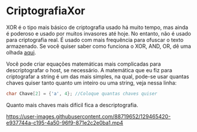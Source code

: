 # CriptografiaXor

XOR é o tipo mais básico de criptografia usado há muito tempo, mas ainda é poderoso e usado por muitos invasores até hoje. No entanto, não é usado para criptografia real. É usado com mais frequência para ofuscar o texto armazenado. Se você quiser saber como funciona o XOR, AND, OR, dê uma olhada [aqui](https://en.wikipedia.org/wiki/XOR_cipher).<br />

Você pode criar equações matemáticas mais complicadas para descriptografar o host, se necessário. A matemática que eu fiz para criptografar a string é um das mais simples, na qual, pode-se usar quantas chaves quiser tanto quanto um inteiro ou uma string, veja nessa linha:

```c++
char Chave[2] = {'a', 4}; //Coloque quantas chaves quiser
```
Quanto mais chaves mais difícil fica a descriptografia.

https://user-images.githubusercontent.com/88719652/129465420-e937744a-c195-4a50-96f9-871e2c2e0ba1.mp4

